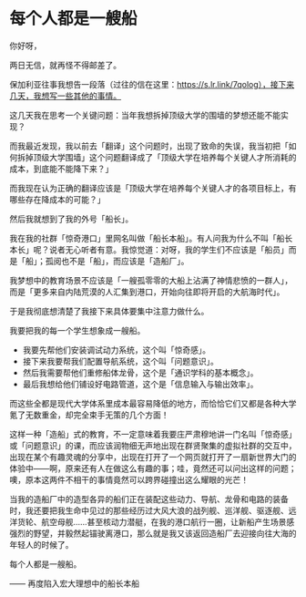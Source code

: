 # 每个人都是一艘船

你好呀，

两日无信，就再怪不得邮差了。

保加利亚往事我想告一段落（过往的信在这里：https://s.lr.link/7qolog），接下来几天，我想写一些其他的事情。

这几天我在思考一个关键问题：当年我想拆掉顶级大学的围墙的梦想还能不能实现？

而我最近发现，我以前去「翻译」这个问题时，出现了致命的失误，我当初把「如何拆掉顶级大学围墙」这个问题翻译成了「顶级大学在培养每个关键人才所消耗的成本，到底能不能降下来？」

而我现在认为正确的翻译应该是「顶级大学在培养每个关键人才的各项目标上，有哪些存在降成本的可能？」

然后我就想到了我的外号「船长」。

我在我的社群「惊奇港口」里网名叫做「船长本船」。有人问我为什么不叫「船长本长」呢？说者无心听者有意。我惊觉道：对呀，我的学生们不应该是「船员」而是「船」；孤阅也不是「船」，而应该是「造船厂」。

我梦想中的教育场景不应该是「一艘孤零零的大船上沾满了神情悲愤的一群人」，而是「更多来自内陆荒漠的人汇集到港口，开始向往即将开启的大航海时代」。

于是我彻底想清楚了我接下来具体要集中注意力做什么。

我要把我的每一个学生想象成一艘船。

- 我要先帮他们安装调试动力系统，这个叫「惊奇感」。
- 接下来我要帮我们配置导航系统，这个叫「问题意识」。
- 然后我需要帮他们重修船体龙骨，这个是「通识学科的基本概念」。
- 最后我想给他们铺设好电路管道，这个是「信息输入与输出效率」。

而这些全都是现代大学体系里成本最容易降低的地方，而恰恰它们又都是各种大学氪了无数重金，却完全束手无策的几个方面！

这样一种「造船」式的教育，不一定意味着我要庄严肃穆地讲一门名叫「惊奇感」或「问题意识」的课，而应该润物细无声地出现在群贤聚集的虚拟社群的交互中，出现在某个有趣灵魂的分享中，出现在打开了一个网页就打开了一扇新世界大门的体验中——啊，原来还有人在做这么有趣的事；哇，竟然还可以问出这样的问题；噢，原本这两件不相干的事情竟然可以跨界碰撞出这么耀眼的光芒！

当我的造船厂中的造型各异的船们正在装配这些动力、导航、龙骨和电路的装备时，我还要把我生命中见过的那些经历过大风大浪的战列舰、巡洋舰、驱逐舰、远洋货轮、航空母舰……甚至核动力潜艇，在我的港口航行一圈，让新船产生场景感强烈的野望，并毅然起锚驶离港口，那么就是我又该返回造船厂去迎接向往大海的年轻人的时候了。

每个人都是一艘船。

—— 再度陷入宏大理想中的船长本船